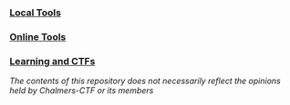 ### [Local Tools](local_tools.md)

### [Online Tools](online_tools.md)

### [Learning and CTFs](learning_&_CTF.md)



*The contents of this repository does not necessarily reflect the opinions held by Chalmers-CTF or its members*

